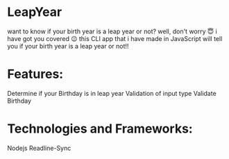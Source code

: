 # LeapYear

want to know if  your birth year is a leap year or not? well, don't worry 😇 i have got you covered 😉 this CLI app that i have made in JavaScript will tell you if your birth year is a leap year or not!!

# Features:

Determine if your Birthday is in leap year
Validation of input type
Validate Birthday

# Technologies and Frameworks:
Nodejs
Readline-Sync
